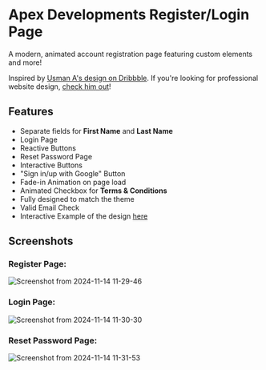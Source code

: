 # Apex Developments Register/Login Page

A modern, animated account registration page featuring custom elements and more!

Inspired by [Usman A's design on Dribbble](https://dribbble.com/shots/24552589-Login-Sign-up-Dark-Mode-UI-UX-Design). If you're looking for professional website design, [check him out](https://dribbble.com/shots/24552589-Login-Sign-up-Dark-Mode-UI-UX-Design)!

## Features
- Separate fields for **First Name** and **Last Name**
- Login Page
- Reactive Buttons
- Reset Password Page
- Interactive Buttons
- "Sign in/up with Google" Button
- Fade-in Animation on page load
- Animated Checkbox for **Terms & Conditions**
- Fully designed to match the theme
- Valid Email Check
- Interactive Example of the design [here](https://apex-developments.github.io/ad-loginpage/login.html)

## Screenshots

### Register Page:
![Screenshot from 2024-11-14 11-29-46](https://github.com/user-attachments/assets/3e3b34a6-3b0a-4dc0-ad2d-f843d9ec95ca)

### Login Page:
![Screenshot from 2024-11-14 11-30-30](https://github.com/user-attachments/assets/15d736f2-9df4-49bf-8a52-a1f8959089c0)

### Reset Password Page:
![Screenshot from 2024-11-14 11-31-53](https://github.com/user-attachments/assets/2542c170-a541-4577-9846-c09190678663)
